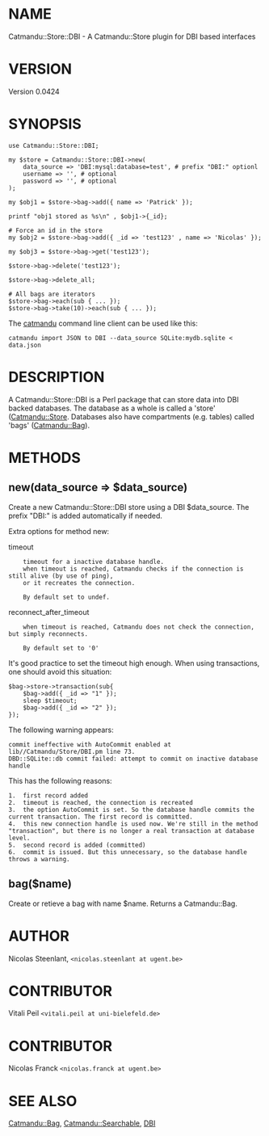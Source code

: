 # NAME

Catmandu::Store::DBI - A Catmandu::Store plugin for DBI based interfaces

# VERSION

Version 0.0424

# SYNOPSIS

    use Catmandu::Store::DBI;

    my $store = Catmandu::Store::DBI->new(
        data_source => 'DBI:mysql:database=test', # prefix "DBI:" optionl
        username => '', # optional
        password => '', # optional
    );

    my $obj1 = $store->bag->add({ name => 'Patrick' });

    printf "obj1 stored as %s\n" , $obj1->{_id};

    # Force an id in the store
    my $obj2 = $store->bag->add({ _id => 'test123' , name => 'Nicolas' });

    my $obj3 = $store->bag->get('test123');

    $store->bag->delete('test123');

    $store->bag->delete_all;

    # All bags are iterators
    $store->bag->each(sub { ... });
    $store->bag->take(10)->each(sub { ... });

The [catmandu](https://metacpan.org/pod/catmandu) command line client can be used like this:

    catmandu import JSON to DBI --data_source SQLite:mydb.sqlite < data.json

# DESCRIPTION

A Catmandu::Store::DBI is a Perl package that can store data into
DBI backed databases. The database as a whole is called a 'store'
([Catmandu::Store](https://metacpan.org/pod/Catmandu::Store). Databases also have compartments (e.g. tables)
called 'bags' ([Catmandu::Bag](https://metacpan.org/pod/Catmandu::Bag)).

# METHODS

## new(data\_source => $data\_source)

Create a new Catmandu::Store::DBI store using a DBI $data\_source. The
prefix "DBI:" is added automatically if needed.

Extra options for method new:

timeout

        timeout for a inactive database handle.
        when timeout is reached, Catmandu checks if the connection is still alive (by use of ping),
        or it recreates the connection.

        By default set to undef.

reconnect\_after\_timeout

        when timeout is reached, Catmandu does not check the connection, but simply reconnects.

        By default set to '0'

It's good practice to set the timeout high enough.
When using transactions, one should avoid this situation:

    $bag->store->transaction(sub{
        $bag->add({ _id => "1" });
        sleep $timeout;
        $bag->add({ _id => "2" });
    });

The following warning appears:

    commit ineffective with AutoCommit enabled at lib//Catmandu/Store/DBI.pm line 73.
    DBD::SQLite::db commit failed: attempt to commit on inactive database handle

This has the following reasons:

    1.  first record added
    2.  timeout is reached, the connection is recreated
    3.  the option AutoCommit is set. So the database handle commits the current transaction. The first record is committed.
    4.  this new connection handle is used now. We're still in the method "transaction", but there is no longer a real transaction at database level.
    5.  second record is added (committed)
    6.  commit is issued. But this unnecessary, so the database handle throws a warning.

## bag($name)

Create or retieve a bag with name $name. Returns a Catmandu::Bag.

# AUTHOR

Nicolas Steenlant, `<nicolas.steenlant at ugent.be>`

# CONTRIBUTOR

Vitali Peil `<vitali.peil at uni-bielefeld.de>`

# CONTRIBUTOR

Nicolas Franck `<nicolas.franck at ugent.be>`

# SEE ALSO

[Catmandu::Bag](https://metacpan.org/pod/Catmandu::Bag), [Catmandu::Searchable](https://metacpan.org/pod/Catmandu::Searchable), [DBI](https://metacpan.org/pod/DBI)
